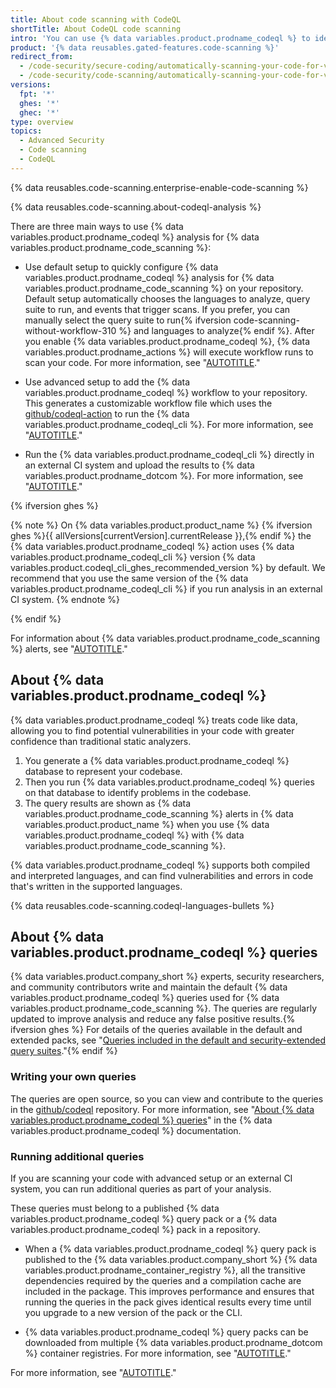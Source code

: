 ```yaml
---
title: About code scanning with CodeQL
shortTitle: About CodeQL code scanning
intro: 'You can use {% data variables.product.prodname_codeql %} to identify vulnerabilities and errors in your code. The results are shown as {% data variables.product.prodname_code_scanning %} alerts in {% data variables.product.prodname_dotcom %}.'
product: '{% data reusables.gated-features.code-scanning %}'
redirect_from:
  - /code-security/secure-coding/automatically-scanning-your-code-for-vulnerabilities-and-errors/about-code-scanning-with-codeql
  - /code-security/code-scanning/automatically-scanning-your-code-for-vulnerabilities-and-errors/about-code-scanning-with-codeql
versions:
  fpt: '*'
  ghes: '*'
  ghec: '*'
type: overview
topics:
  - Advanced Security
  - Code scanning
  - CodeQL
---
```


{% data reusables.code-scanning.enterprise-enable-code-scanning %}

{% data reusables.code-scanning.about-codeql-analysis %}

There are three main ways to use {% data variables.product.prodname_codeql %} analysis for {% data variables.product.prodname_code_scanning %}:

* Use default setup to quickly configure {% data variables.product.prodname_codeql %} analysis for {% data variables.product.prodname_code_scanning %} on your repository. Default setup automatically chooses the languages to analyze, query suite to run, and events that trigger scans. If you prefer, you can manually select the query suite to run{% ifversion code-scanning-without-workflow-310 %} and languages to analyze{% endif %}. After you enable {% data variables.product.prodname_codeql %}, {% data variables.product.prodname_actions %} will execute workflow runs to scan your code. For more information, see "[AUTOTITLE](/code-security/code-scanning/enabling-code-scanning/configuring-default-setup-for-code-scanning)."
* Use advanced setup to add the {% data variables.product.prodname_codeql %} workflow to your repository. This generates a customizable workflow file which uses the [github/codeql-action](https://github.com/github/codeql-action/) to run the {% data variables.product.prodname_codeql_cli %}. For more information, see "[AUTOTITLE](/code-security/code-scanning/creating-an-advanced-setup-for-code-scanning/configuring-advanced-setup-for-code-scanning#configuring-advanced-setup-for-code-scanning-with-codeql)."

* Run the {% data variables.product.prodname_codeql_cli %} directly in an external CI system and upload the results to {% data variables.product.prodname_dotcom %}. For more information, see "[AUTOTITLE](/code-security/code-scanning/integrating-with-code-scanning/using-code-scanning-with-your-existing-ci-system)."

{% ifversion ghes %}

{% note %}
On {% data variables.product.product_name %} {% ifversion ghes %}{{ allVersions[currentVersion].currentRelease }},{% endif %} the {% data variables.product.prodname_codeql %} action uses {% data variables.product.prodname_codeql_cli %} version {% data variables.product.codeql_cli_ghes_recommended_version %} by default. We recommend that you use the same version of the {% data variables.product.prodname_codeql_cli %} if you run analysis in an external CI system.
{% endnote %}

{% endif %}

For information about {% data variables.product.prodname_code_scanning %} alerts, see "[AUTOTITLE](/code-security/code-scanning/managing-code-scanning-alerts/about-code-scanning-alerts)."

## About {% data variables.product.prodname_codeql %}

{% data variables.product.prodname_codeql %} treats code like data, allowing you to find potential vulnerabilities in your code with greater confidence than traditional static analyzers.

1. You generate a {% data variables.product.prodname_codeql %} database to represent your codebase.
1. Then you run {% data variables.product.prodname_codeql %} queries on that database to identify problems in the codebase.
1. The query results are shown as {% data variables.product.prodname_code_scanning %} alerts in {% data variables.product.product_name %} when you use {% data variables.product.prodname_codeql %} with {% data variables.product.prodname_code_scanning %}.

{% data variables.product.prodname_codeql %} supports both compiled and interpreted languages, and can find vulnerabilities and errors in code that's written in the supported languages.

{% data reusables.code-scanning.codeql-languages-bullets %}

## About {% data variables.product.prodname_codeql %} queries

{% data variables.product.company_short %} experts, security researchers, and community contributors write and maintain the default {% data variables.product.prodname_codeql %} queries used for {% data variables.product.prodname_code_scanning %}. The queries are regularly updated to improve analysis and reduce any false positive results.{% ifversion ghes %} For details of the queries available in the default and extended packs, see "[Queries included in the default and security-extended query suites](/code-security/code-scanning/managing-your-code-scanning-configuration/codeql-query-suites#queries-included-in-the-default-and-security-extended-query-suites)."{% endif %}

### Writing your own queries

The queries are open source, so you can view and contribute to the queries in the [github/codeql](https://github.com/github/codeql) repository. For more information, see "[About {% data variables.product.prodname_codeql %} queries](https://codeql.github.com/docs/writing-codeql-queries/about-codeql-queries/)" in the {% data variables.product.prodname_codeql %} documentation.

### Running additional queries

If you are scanning your code with advanced setup or an external CI system, you can run additional queries as part of your analysis.

These queries must belong to a published {% data variables.product.prodname_codeql %} query pack or a {% data variables.product.prodname_codeql %} pack in a repository.

* When a {% data variables.product.prodname_codeql %} query pack is published to the {% data variables.product.company_short %} {% data variables.product.prodname_container_registry %}, all the transitive dependencies required by the queries and a compilation cache are included in the package. This improves performance and ensures that running the queries in the pack gives identical results every time until you upgrade to a new version of the pack or the CLI.

* {% data variables.product.prodname_codeql %} query packs can be downloaded from multiple {% data variables.product.prodname_dotcom %} container registries. For more information, see "[AUTOTITLE](/code-security/code-scanning/creating-an-advanced-setup-for-code-scanning/customizing-your-advanced-setup-for-code-scanning#downloading-codeql-packs-from-github-enterprise-server)."

For more information, see "[AUTOTITLE](/code-security/codeql-cli/getting-started-with-the-codeql-cli/customizing-analysis-with-codeql-packs)."
